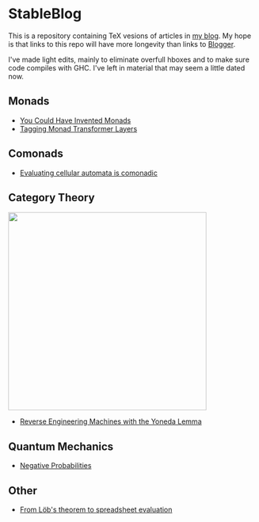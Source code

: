 # StableBlog

This is a repository containing TeX vesions of articles in [my blog](https://blog.sigfpe.com).
My hope is that links to this repo will have more longevity than links to [Blogger](https://www.blogger.com).

I've made light edits, mainly to eliminate overfull hboxes and to make sure code compiles with GHC.
I've left in material that may seem a little dated now.

Monads
------
* [You Could Have Invented Monads](https://github.com/dpiponi/StableBlog/blob/main/YouCouldHaveInvented/YouCouldHaveInvented.pdf)
* [Tagging Monad Transformer Layers](https://github.com/dpiponi/StableBlog/blob/main/TaggingMonad/TaggingMonad.pdf)

Comonads
--------
* [Evaluating cellular automata is comonadic](https://github.com/dpiponi/StableBlog/blob/main/EvaluatingCellular/EvaluatingCellular.pdf)

Category Theory
---------------
<img src="https://github.com/dpiponi/StableBlog/blob/main/Yoneda/Diagram1.jpg" width="400">

* [Reverse Engineering Machines with the Yoneda Lemma](https://github.com/dpiponi/StableBlog/blob/main/Yoneda/Yoneda.pdf)

Quantum Mechanics
-----------------
* [Negative Probabilities](https://github.com/dpiponi/StableBlog/blob/main/NegativeProbabilities/NegativeProbabilities.pdf)

Other
-----
* [From Löb's theorem to spreadsheet evaluation](https://github.com/dpiponi/StableBlog/blob/main/FromLoebsTheorem/FromLoebsTheorem.pdf)
